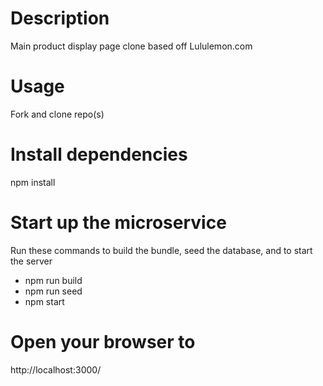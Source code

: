 # Description
Main product display page clone based off Lululemon.com

# Usage
Fork and clone repo(s)

# Install dependencies
npm install

# Start up the microservice
Run these commands to build the bundle, seed the database, and to start the server
<ul>
	<li>npm run build</li>
	<li>npm run seed</li>
	<li>npm start</li>
</ul>


# Open your browser to
http://localhost:3000/

